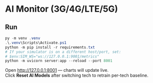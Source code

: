# AI Monitor (3G/4G/LTE/5G)

## Run
```powershell
py -m venv .venv
.\.venv\Scripts\Activate.ps1
python -m pip install -r requirements.txt
# If your simulator is on a different host/port, set:
# $env:SIM_WS="ws://127.0.0.1:9001/metrics"
python -m uvicorn server:app --reload --port 8001
```
Open http://127.0.0.1:8001 — charts will update live.  
Click **Reset AI Models** after switching tech to retrain per-tech baseline.
